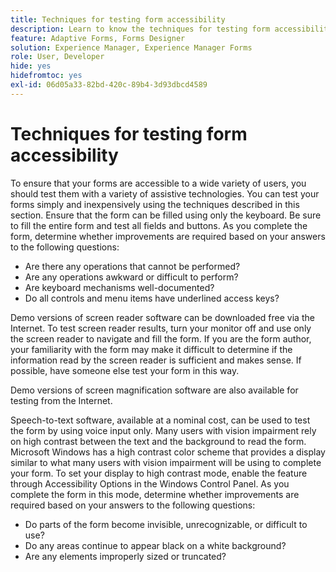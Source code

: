 ```yaml
---
title: Techniques for testing form accessibility
description: Learn to know the techniques for testing form accessibility in forms designer
feature: Adaptive Forms, Forms Designer
solution: Experience Manager, Experience Manager Forms
role: User, Developer
hide: yes
hidefromtoc: yes
exl-id: 06d05a33-82bd-420c-89b4-3d93dbcd4589
---
```

# Techniques for testing form accessibility

To ensure that your forms are accessible to a wide variety of users, you should test them with a variety of assistive technologies. You can test your forms simply and inexpensively using the techniques described in this section.
Ensure that the form can be filled using only the keyboard. Be sure to fill the entire form and test all fields and buttons. As you complete the form, determine whether improvements are required based on your answers to the following questions:

* Are there any operations that cannot be performed?
* Are any operations awkward or difficult to perform?
* Are keyboard mechanisms well-documented?
* Do all controls and menu items have underlined access keys?

Demo versions of screen reader software can be downloaded free via the Internet. To test screen reader results, turn your monitor off and use only the screen reader to navigate and fill the form. If you are the form author, your familiarity with the form may make it difficult to determine if the information read by the screen reader is sufficient and makes sense. If possible, have someone else test your form in this way.

Demo versions of screen magnification software are also available for testing from the Internet.

Speech-to-text software, available at a nominal cost, can be used to test the form by using voice input only.
Many users with vision impairment rely on high contrast between the text and the background to read the form. Microsoft Windows has a high contrast color scheme that provides a display similar to what many users with vision impairment will be using to complete your form. To set your display to high contrast mode, enable the feature through Accessibility Options in the Windows Control Panel. As you complete the form in this mode, determine whether improvements are required based on your answers to the following questions:

* Do parts of the form become invisible, unrecognizable, or difficult to use?
* Do any areas continue to appear black on a white background?
* Are any elements improperly sized or truncated?
